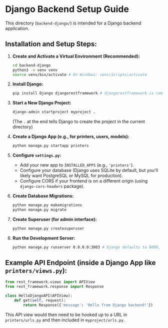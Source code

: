 # Django Backend Setup Guide

This directory (`backend-django/`) is intended for a Django backend application.

## Installation and Setup Steps:

1.  **Create and Activate a Virtual Environment (Recommended):**
    ```bash
    cd backend-django
    python3 -m venv venv
    source venv/bin/activate # On Windows: venv\Scripts\activate
    ```

2.  **Install Django:**
    ```bash
    pip install Django djangorestframework # djangorestframework is common for APIs
    ```

3.  **Start a New Django Project:**
    ```bash
    django-admin startproject myproject .
    ```
    (The `.` at the end tells Django to create the project in the current directory)

4.  **Create a Django App (e.g., for printers, users, models):**
    ```bash
    python manage.py startapp printers
    ```

5.  **Configure `settings.py`:**
    *   Add your new app to `INSTALLED_APPS` (e.g., `'printers'`).
    *   Configure your database (Django uses SQLite by default, but you'll likely want PostgreSQL or MySQL for production).
    *   Configure CORS if your frontend is on a different origin (using `django-cors-headers` package).

6.  **Create Database Migrations:**
    ```bash
    python manage.py makemigrations
    python manage.py migrate
    ```

7.  **Create Superuser (for admin interface):**
    ```bash
    python manage.py createsuperuser
    ```

8.  **Run the Development Server:**
    ```bash
    python manage.py runserver 0.0.0.0:3003 # Django defaults to 8000, changed to 3003 for this example
    ```

## Example API Endpoint (inside a Django App like `printers/views.py`):

```python
from rest_framework.views import APIView
from rest_framework.response import Response

class HelloDjangoAPI(APIView):
    def get(self, request):
        return Response({'message': 'Hello from Django backend!'})
```

This API view would then need to be hooked up to a URL in `printers/urls.py` and then included in `myproject/urls.py`.